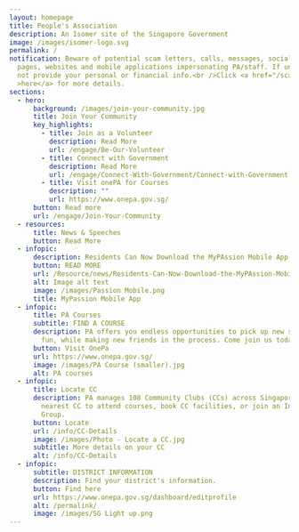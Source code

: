 ```yaml
---
layout: homepage
title: People's Association
description: An Isomer site of the Singapore Government
image: /images/isomer-logo.svg
permalink: /
notification: Beware of potential scam letters, calls, messages, social media
  pages, websites and mobile applications impersonating PA/staff. If unsure, do
  not provide your personal or financial info.<br />Click <a href="/scam-alert"
  >here</a> for more details.
sections:
  - hero:
      background: /images/join-your-community.jpg
      title: Join Your Community
      key_highlights:
        - title: Join as a Volunteer
          description: Read More
          url: /engage/Be-Our-Volunteer
        - title: Connect with Government
          description: Read More
          url: /engage/Connect-With-Government/Connect-with-Government
        - title: Visit onePA for Courses
          description: ""
          url: https://www.onepa.gov.sg/
      button: Read more
      url: /engage/Join-Your-Community
  - resources:
      title: News & Speeches
      button: Read More
  - infopic:
      description: Residents Can Now Download the MyPAssion Mobile App on Their Phones
      button: READ MORE
      url: /Resource/news/Residents-Can-Now-Download-the-MyPAssion-Mobile-App-on-Their-Phones
      alt: Image alt text
      image: /images/Passion Mobile.png
      title: MyPassion Mobile App
  - infopic:
      title: PA Courses
      subtitle: FIND A COURSE
      description: PA offers you endless opportunities to pick up new skills, have
        fun, while making new friends in the process. Come join us today!
      button: Visit OnePa
      url: https://www.onepa.gov.sg/
      image: /images/PA Course (smaller).jpg
      alt: PA courses
  - infopic:
      title: Locate CC
      description: PA manages 108 Community Clubs (CCs) across Singapore. Visit your
        nearest CC to attend courses, book CC facilities, or join an Interest
        Group.
      button: Locate
      url: /info/CC-Details
      image: /images/Photo - Locate a CC.jpg
      subtitle: More details on your CC
      alt: /info/CC-Details
  - infopic:
      subtitle: DISTRICT INFORMATION
      description: Find your district's information.
      button: Find here
      url: https://www.onepa.gov.sg/dashboard/editprofile
      alt: /permalink/
      image: /images/SG Light up.png
---
```

